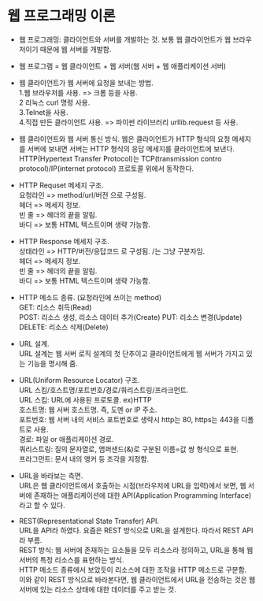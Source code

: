# 웹 프로그래밍 이론

- 웹 프로그래밍: 클라이언트와 서버를 개발하는 것. 보통 웹 클라이언트가 웹 브라우저이기 때문에 웹 서버를 개발함.

- 웹 프로그램 = 웹 클라이언트 + 웹 서버(웹 서버 + 웹 애플리케이션 서버)

- 웹 클라이언트가 웹 서버에 요청을 보내는 방법.  
1.웹 브라우저를 사용. => 크롬 등을 사용.  
2 리눅스 curl 명령 사용.  
3.Telnet을 사용.  
4.직접 만든 클라이언트 사용. => 파이썬 라이브러리 urllib.request 등 사용.

- 웹 클라이언트와 웹 서버 통신 방식.
웹은 클라이언트가 HTTP 형식의 요청 메세지를 서버에 보내면 서버는 HTTP 형식의 응답 메세지를 클라이언트에 보낸다.  
HTTP(Hypertext Transfer Protocol)는 TCP(transmission contro protocol)/IP(internet protocol) 프로토콜 위에서 동작한다.

- HTTP Requset 메세지 구조.  
요청라인 => method/url/버전 으로 구성됨.  
헤더 => 메세지 정보.  
빈 줄 => 헤더의 끝을 알림.  
바디 => 보통 HTML 텍스트이며 생략 가능함.  

- HTTP Response 메세지 구조.  
상태라인 => HTTP/버전/응답코드 로 구성됨. /는 그냥 구분자임.  
헤더 => 메세지 정보.  
빈 줄 => 헤더의 끝을 알림.  
바디 => 보통 HTML 텍스트이며 생략 가능함.  

- HTTP 메소드 종류. (요청라인에 쓰이는 method)  
GET: 리소스 취득(Read)  
POST: 리소스 생성, 리소스 데이터 추가(Create)
PUT: 리소스 변경(Update)  
DELETE: 리소스 삭제(Delete)

- URL 설계.  
URL 설계는 웹 서버 로직 설계의 첫 단추이고 클라이언트에게 웹 서버가 가지고 있는 기능을 명시해 줌.

- URL(Uniform Resource Locator) 구조.  
URL 스킴/호스트명/포트번호/경로/쿼리스트링/프라크먼트.  
URL 스킴: URL에 사용된 프로토콜. ex)HTTP  
호스트명: 웹 서버 호스트명. 즉, 도멘 or IP 주소.  
포트번호: 웹 서버 내의 서비스 포트번호로 생략시 http는 80, https는 443을 디폴트로 사용.  
경로: 파일 or 애플리케이션 경로.  
쿼리스트링: 질의 문자열로, 앰퍼샌드(&)로 구분된 이름=값 쌍 형식으로 표현.  
프라그먼트: 문서 내의 앵커 등 조각을 지정함.

- URL을 바라보는 측면.  
URL은 웹 클라이언트에서 호출하는 시점(브라우저에 URL을 입력)에서 보면, 웹 서버에 존재하는 애플리케이션에 대한 API(Application Programming Interface)라고 할 수 있다.  

- REST(Representational State Transfer) API.  
URL을 API라 하였다. 요즘은 REST 방식으로 URL을 설계한다. 따라서 REST API라 부름.  
REST 방식: 웹 서버에 존재하는 요소들을 모두 리소스라 정의하고, URL을 통해 웹 서버의 특정 리소스를 표현하는 방식.  
HTTP 메소드 종류에서 보았듯이 리소스에 대한 조작을 HTTP 메소드로 구분함.  
이와 같이 REST 방식으로 바라본다면, 웹 클라이언트에서 URL을 전송하는 것은 웹 서버에 있는 리소스 상태에 대한 데이터를 주고 받는 것.
